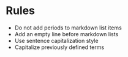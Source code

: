 # Rules

- Do not add periods to markdown list items
- Add an empty line before markdown lists
- Use sentence capitalization style
- Capitalize previously defined terms
